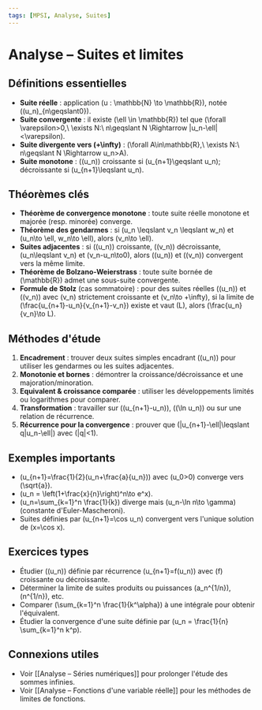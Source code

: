 ```yaml
---
tags: [MPSI, Analyse, Suites]
---
```


# Analyse – Suites et limites

## Définitions essentielles
- **Suite réelle** : application \(u : \mathbb{N} \to \mathbb{R}\), notée \((u_n)_{n\geqslant0}\).
- **Suite convergente** : il existe \(\ell \in \mathbb{R}\) tel que \(\forall \varepsilon>0,\ \exists N:\ n\geqslant N \Rightarrow |u_n-\ell|<\varepsilon\).
- **Suite divergente vers \(+\infty\)** : \(\forall A\in\mathbb{R},\ \exists N:\ n\geqslant N \Rightarrow u_n>A\).
- **Suite monotone** : \((u_n)\) croissante si \(u_{n+1}\geqslant u_n\); décroissante si \(u_{n+1}\leqslant u_n\).

## Théorèmes clés
- **Théorème de convergence monotone** : toute suite réelle monotone et majorée (resp. minorée) converge.
- **Théorème des gendarmes** : si \(u_n \leqslant v_n \leqslant w_n\) et \(u_n\to \ell, w_n\to \ell\), alors \(v_n\to \ell\).
- **Suites adjacentes** : si \((u_n)\) croissante, \((v_n)\) décroissante, \(u_n\leqslant v_n\) et \(v_n-u_n\to0\), alors \((u_n)\) et \((v_n)\) convergent vers la même limite.
- **Théorème de Bolzano-Weierstrass** : toute suite bornée de \(\mathbb{R}\) admet une sous-suite convergente.
- **Formule de Stolz** (cas sommatoire) : pour des suites réelles \((u_n)\) et \((v_n)\) avec \(v_n\) strictement croissante et \(v_n\to +\infty\), si la limite de \(\frac{u_{n+1}-u_n}{v_{n+1}-v_n}\) existe et vaut \(L\), alors \(\frac{u_n}{v_n}\to L\).

## Méthodes d'étude
1. **Encadrement** : trouver deux suites simples encadrant \((u_n)\) pour utiliser les gendarmes ou les suites adjacentes.
2. **Monotonie et bornes** : démontrer la croissance/décroissance et une majoration/minoration.
3. **Equivalent & croissance comparée** : utiliser les développements limités ou logarithmes pour comparer.
4. **Transformation** : travailler sur \((u_{n+1}-u_n)\), \((\ln u_n)\) ou sur une relation de récurrence.
5. **Récurrence pour la convergence** : prouver que \(|u_{n+1}-\ell|\leqslant q|u_n-\ell|\) avec \(|q|<1\).

## Exemples importants
- \(u_{n+1}=\frac{1}{2}(u_n+\frac{a}{u_n})\) avec \(u_0>0\) converge vers \(\sqrt{a}\).
- \(u_n = \left(1+\frac{x}{n}\right)^n\to e^x\).
- \(u_n=\sum_{k=1}^n \frac{1}{k}\) diverge mais \(u_n-\ln n\to \gamma\) (constante d'Euler-Mascheroni).
- Suites définies par \(u_{n+1}=\cos u_n\) convergent vers l'unique solution de \(x=\cos x\).

## Exercices types
- Étudier \((u_n)\) définie par récurrence \(u_{n+1}=f(u_n)\) avec \(f\) croissante ou décroissante.
- Déterminer la limite de suites produits ou puissances \(a_n^{1/n}\), \(n^{1/n}\), etc.
- Comparer \(\sum_{k=1}^n \frac{1}{k^\alpha}\) à une intégrale pour obtenir l'équivalent.
- Étudier la convergence d'une suite définie par \(u_n = \frac{1}{n} \sum_{k=1}^n k^p\).

## Connexions utiles
- Voir [[Analyse – Séries numériques]] pour prolonger l'étude des sommes infinies.
- Voir [[Analyse – Fonctions d'une variable réelle]] pour les méthodes de limites de fonctions.
